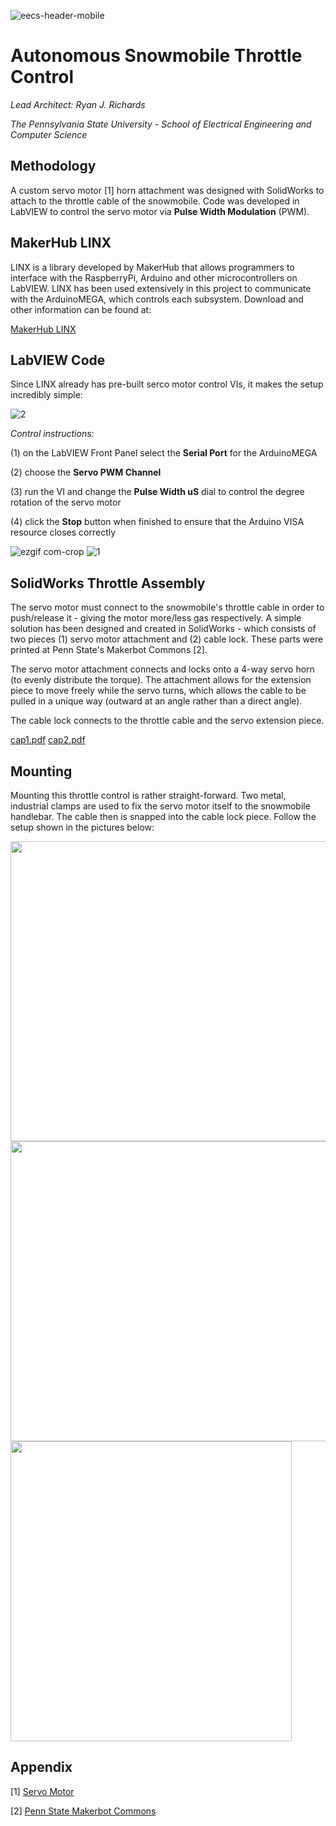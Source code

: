 ![eecs-header-mobile](https://user-images.githubusercontent.com/23239868/28728329-3dc1609e-7396-11e7-910b-6be87048d7d8.png)
# Autonomous Snowmobile Throttle Control #
*Lead Architect: Ryan J. Richards*

*The Pennsylvania State University - School of Electrical Engineering and Computer Science*

## Methodology ##

A custom servo motor [1] horn attachment was designed with SolidWorks to attach to the throttle cable of the snowmobile. Code was developed in LabVIEW to control the servo motor via **Pulse Width Modulation** (PWM).

## MakerHub LINX ## 
LINX is a library developed by MakerHub that allows programmers to interface with the RaspberryPi, Arduino and other microcontrollers on LabVIEW. LINX has been used extensively in this project to communicate with the ArduinoMEGA, which controls each subsystem. Download and other information can be found at:

[MakerHub LINX](http://sine.ni.com/nips/cds/view/p/lang/en/nid/212478)

## LabVIEW Code ##

Since LINX already has pre-built serco motor control VIs, it makes the setup incredibly simple:

![2](https://user-images.githubusercontent.com/23239868/28730876-aaa73324-739f-11e7-8d50-749ff2350a4a.PNG)

*Control instructions:*

(1) on the LabVIEW Front Panel select the **Serial Port** for the ArduinoMEGA

(2) choose the **Servo PWM Channel**

(3) run the VI and change the **Pulse Width uS** dial to control the degree rotation of the servo motor

(4) click the **Stop** button when finished to ensure that the Arduino VISA resource closes correctly

![ezgif com-crop](https://user-images.githubusercontent.com/23239868/28731039-5b8aecc6-73a0-11e7-9ec8-676900ab4153.gif)
![1](https://user-images.githubusercontent.com/23239868/28731081-7de710a6-73a0-11e7-9177-cf22d2c64da4.PNG)


## SolidWorks Throttle Assembly ##

The servo motor must connect to the snowmobile's throttle cable in order to push/release it - giving the motor more/less gas respectively. A simple solution has been designed and created in SolidWorks - which consists of two pieces (1) servo motor attachment and (2) cable lock. These parts were printed at Penn State's Makerbot Commons [2].

The servo motor attachment connects and locks onto a 4-way servo horn (to evenly distribute the torque). The attachment allows for the extension piece to move freely while the servo turns, which allows the cable to be pulled in a unique way (outward at an angle rather than a direct angle).

The cable lock connects to the throttle cable and the servo extension piece.

[cap1.pdf](https://github.com/rrichards7/Throttle-Control/files/1189051/cap1.pdf)
[cap2.pdf](https://github.com/rrichards7/Throttle-Control/files/1189052/cap2.pdf)

## Mounting ##

Mounting this throttle control is rather straight-forward. Two metal, industrial clamps are used to fix the servo motor itself to the snowmobile handlebar. The cable then is snapped into the cable lock piece. Follow the setup shown in the pictures below:

<img src="https://user-images.githubusercontent.com/23239868/28730743-44dd24ae-739f-11e7-8b64-c60eab6c9a3c.JPG" height="480" width="640">
<img src="https://user-images.githubusercontent.com/23239868/28730745-474df10a-739f-11e7-9099-c5867ac803b1.JPG" height="480" width="640">
<img src="https://user-images.githubusercontent.com/23239868/28730750-4e2472ce-739f-11e7-9040-945ccccf13b2.JPG" height="480" width="450">

## Appendix ##

[1] [Servo Motor](http://hitecrcd.com/products/servos/waterproof-servos-2/hs-5646wp-high-voltage-high-torque-programmable-digital-waterproof-servo/product)

[2] [Penn State Makerbot Commons](https://makercommons.psu.edu/)


